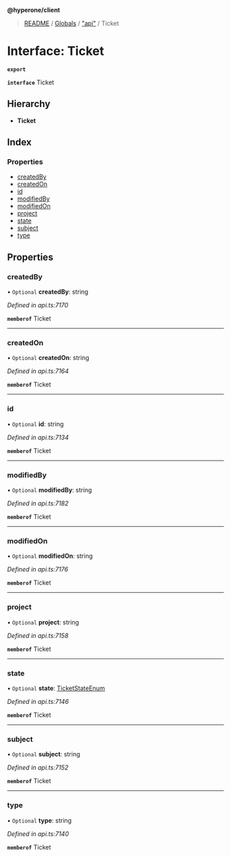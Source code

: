 **@hyperone/client**

> [README](../README.md) / [Globals](../globals.md) / ["api"](../modules/_api_.md) / Ticket

# Interface: Ticket

**`export`** 

**`interface`** Ticket

## Hierarchy

* **Ticket**

## Index

### Properties

* [createdBy](_api_.ticket.md#createdby)
* [createdOn](_api_.ticket.md#createdon)
* [id](_api_.ticket.md#id)
* [modifiedBy](_api_.ticket.md#modifiedby)
* [modifiedOn](_api_.ticket.md#modifiedon)
* [project](_api_.ticket.md#project)
* [state](_api_.ticket.md#state)
* [subject](_api_.ticket.md#subject)
* [type](_api_.ticket.md#type)

## Properties

### createdBy

• `Optional` **createdBy**: string

*Defined in api.ts:7170*

**`memberof`** Ticket

___

### createdOn

• `Optional` **createdOn**: string

*Defined in api.ts:7164*

**`memberof`** Ticket

___

### id

• `Optional` **id**: string

*Defined in api.ts:7134*

**`memberof`** Ticket

___

### modifiedBy

• `Optional` **modifiedBy**: string

*Defined in api.ts:7182*

**`memberof`** Ticket

___

### modifiedOn

• `Optional` **modifiedOn**: string

*Defined in api.ts:7176*

**`memberof`** Ticket

___

### project

• `Optional` **project**: string

*Defined in api.ts:7158*

**`memberof`** Ticket

___

### state

• `Optional` **state**: [TicketStateEnum](../enums/_api_.ticketstateenum.md)

*Defined in api.ts:7146*

**`memberof`** Ticket

___

### subject

• `Optional` **subject**: string

*Defined in api.ts:7152*

**`memberof`** Ticket

___

### type

• `Optional` **type**: string

*Defined in api.ts:7140*

**`memberof`** Ticket
